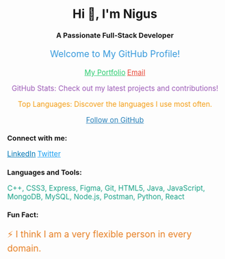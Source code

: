<h1 align="center">Hi 👋, I'm Nigus</h1>
<h3 align="center">A Passionate Full-Stack Developer</h3>

<p align="center" style="font-size: 1.5em; color: #3498db; animation: moveText 5s infinite;">
  Welcome to My GitHub Profile!
</p>

<p align="center">
  <a href="https://nigus.w3spaces.com/#" style="font-size: 1.2em; color: #2ecc71; animation: moveText 3s infinite;">My Portfolio</a>
  <a href="mailto:nigustatek2@gmail.com" style="font-size: 1.2em; color: #e74c3c; animation: moveText 4s infinite;">Email</a>
</p>

<p align="center" style="font-size: 1.2em; color: #9b59b6; animation: moveText 6s infinite;">
  GitHub Stats: Check out my latest projects and contributions!
</p>
<p align="center" style="font-size: 1.2em; color: #f39c12; animation: moveText 5s infinite;">
  Top Languages: Discover the languages I use most often.
</p>

<p align="center">
  <a href="https://github.com/NigusTatek" style="font-size: 1.2em; color: #2980b9; animation: moveText 3s infinite;">Follow on GitHub</a>
</p>

<h3 align="left">Connect with me:</h3>
<p align="left">
  <a href="https://linkedin.com/in/nigus-tatek" style="font-size: 1.2em; color: #0077b5; animation: moveText 4s infinite;">LinkedIn</a>
  <a href="https://twitter.com/nigus_tatek" style="font-size: 1.2em; color: #1da1f2; animation: moveText 3s infinite;">Twitter</a>
</p>

<h3 align="left">Languages and Tools:</h3>
<p align="left" style="font-size: 1.2em; color: #16a085; animation: moveText 4s infinite;">
  C++, CSS3, Express, Figma, Git, HTML5, Java, JavaScript, MongoDB, MySQL, Node.js, Postman, Python, React
</p>

<h3 align="left">Fun Fact:</h3>
<p align="left" style="font-size: 1.5em; color: #e67e22; animation: moveText 5s infinite;">⚡ I think I am a very flexible person in every domain.</p>

<style>
  @keyframes moveText {
    0% { transform: translateX(0); }
    50% { transform: translateX(20px); }
    100% { transform: translateX(0); }
  }
</style>
